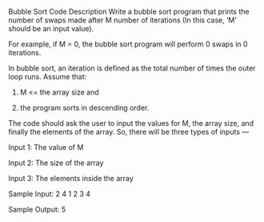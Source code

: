 Bubble Sort Code
Description
Write a bubble sort program that prints the number of swaps made after M number of iterations (In this case, ‘M’ should be an input value).



For example, if M = 0, the bubble sort program will perform 0 swaps in 0 iterations.



In bubble sort, an iteration is defined as the total number of times the outer loop runs. Assume that:

1) M <= the array size and

2) the program sorts in descending order.



The code should ask the user to input the values for M, the array size, and finally the elements of the array. So, there will be three types of inputs — 



Input 1: The value of M

Input 2: The size of the array

Input 3: The elements inside the array



Sample Input: 
2 
4
1
2 
3
4


Sample Output:
5